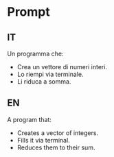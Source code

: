 # Prompt
## IT
Un programma che:
- Crea un vettore di numeri interi.
- Lo riempi via terminale.
- Li riduca a somma.
## EN
A program that:
- Creates a vector of integers.
- Fills it via terminal.
- Reduces them to their sum.